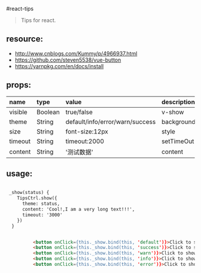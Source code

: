 #react-tips
> Tips for react.


## resource:
+ http://www.cnblogs.com/Kummy/p/4966937.html
+ https://github.com/steven5538/vue-button
+ https://yarnpkg.com/en/docs/install


## props:
| name | type | value | description |
| :----| :----| :----| :----|
| visible  | Boolean | true/false | v-show |
| theme  | String | default/info/error/warn/success | background |
| size  | String | font-size:12px | style |
| timeout  | String | timeout:2000 | setTimeOut |
| content  | String | '测试数据' | content |


## usage:
```html

 _show(status) {
    TipsCtrl.show({
      theme: status,
      content: 'Cool!,I am a very long text!!!',
      timeout: '3000'
    })
  }


          <button onClick={this._show.bind(this, 'default')}>Click to show - default</button>
          <button onClick={this._show.bind(this, 'success')}>Click to show - success</button>
          <button onClick={this._show.bind(this, 'warn')}>Click to show - warn</button>
          <button onClick={this._show.bind(this, 'info')}>Click to show - info</button>
          <button onClick={this._show.bind(this, 'error')}>Click to show - error</button>
```
